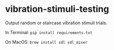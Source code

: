 # vibration-stimuli-testing
Output random or staircase vibration stimuli trials.

In Terminal:
` pip install requirements.txt `

On MacOS:
` brew install sdl sdl_mixer `
